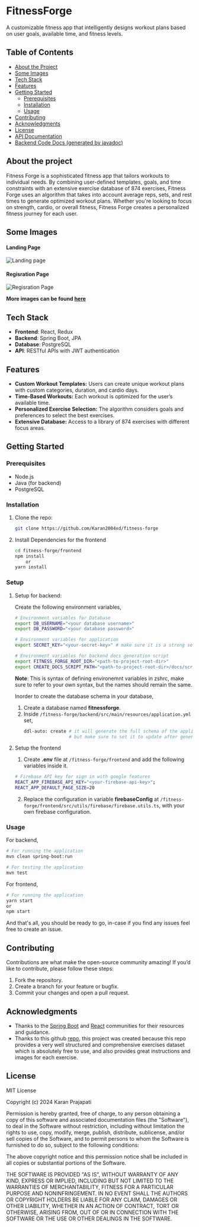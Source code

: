 # FitnessForge
A customizable fitness app that intelligently designs workout plans based on user goals, available time, and fitness levels.

## Table of Contents
- [About the Project](#about-the-project)
- [Some Images](#some-images)
- [Tech Stack](#tech-stack)
- [Features](#features)
- [Getting Started](#getting-started)
    - [Prerequisites](#prerequisites)
    - [Installation](#installation)
    - [Usage](#usage)
- [Contributing](#contributing)
- [Acknowledgments](#acknowledgments)
- [License](#license)
- [API Documentation](https://github.com/Karan2004xd/fitness-forge/tree/main/docs/api-docs.md)
- [Backend Code Docs (generated by javadoc)](https://karan2004xd.github.io/fitness-forge/)

## About the project

Fitness Forge is a sophisticated fitness app that tailors workouts to individual needs. By combining user-defined templates, goals, and time constraints with an extensive exercise database of 874 exercises, Fitness Forge uses an algorithm that takes into account average reps, sets, and rest times to generate optimized workout plans. Whether you're looking to focus on strength, cardio, or overall fitness, Fitness Forge creates a personalized fitness journey for each user.

## Some Images

#### Landing Page
![Landing page](./webpage-images/landing-page.png)

#### Regisration Page
![Regisration Page](./webpage-images/registration-page.png)

**More images can be found [here](https://github.com/Karan2004xd/fitness-forge/tree/main/webpage-images)**

## Tech Stack

- **Frontend**: React, Redux
- **Backend**: Spring Boot, JPA
- **Database**: PostgreSQL
- **API**: RESTful APIs with JWT authentication

## Features

- **Custom Workout Templates:** Users can create unique workout plans with custom categories, duration, and cardio days.
- **Time-Based Workouts:** Each workout is optimized for the user’s available time.
- **Personalized Exercise Selection:** The algorithm considers goals and preferences to select the best exercises.
- **Extensive Database:** Access to a library of 874 exercises with different focus areas.

## Getting Started

### Prerequisites

- Node.js
- Java (for backend)
- PostgreSQL

### Installation

1. Clone the repo:
    ```bash
    git clone https://github.com/Karan2004xd/fitness-forge
    ```
2. Install Dependencies for the frontend
    ```bash
    cd fitness-forge/frontend
    npm install
        or
    yarn install

### Setup

1. Setup for backend:

    Create the following environment variables,
    ```bash
    # Environment variables for Database 
    export DB_USERNAME="<your database username>"
    export DB_PASSWORD="<your database password>"

    # Environment variables for application
    export SECRET_KEY="<your-secret-key>" # make sure it is a strong secret key, since this secret key will be used in JWT token authentication.

    # Environment variables for backend docs generation script
    export FITNESS_FORGE_ROOT_DIR="<path-to-project-root-dir>"
    export CREATE_DOCS_SCRIPT_PATH="<path-to-project-root-dir>/docs/scripts/create_backend_docs.sh"
    ```

    **Note**: This is syntax of defining environemnt variables in zshrc, make sure to refer to your own syntax, but the names should remain the same.
    
    Inorder to create the database schema in your database,

    1. Create a database named **fitnessforge**.
    2. Inside `/fitness-forge/backend/src/main/resources/application.yml` set,
        ```bash
        ddl-auto: create # it will generate the full schema of the application when you run the application,
                         # but make sure to set it to update after generating the database
        ```

2. Setup the frontend

    1. Create **.env** file at `/fitness-forge/frontend` and add the following variables inside it.
    ```bash
    # Firebase API key for sign in with google features
    REACT_APP_FIREBASE_API_KEY="<your-firebase-api-key>";
    REACT_APP_DEFAULT_PAGE_SIZE=20
    ```

    2. Replace the configuration in variable **firebaseConfig** at `/fitness-forge/frontend/src/utils/firebase/firebase.utils.ts`, with your own firebase configuration.

### Usage

For backend,
```bash
# For running the application
mvn clean spring-boot:run

# For testing the application
mvn test
```
For frontend,
```bash
# For running the application
yarn start
or
npm start   
```
And that's all, you should be ready to go, in-case if you find any issues feel free to create an issue.

## Contributing

Contributions are what make the open-source community amazing! If you’d like to contribute, please follow these steps:

1. Fork the repository.
2. Create a branch for your feature or bugfix.
3. Commit your changes and open a pull request.

## Acknowledgments

- Thanks to the [Spring Boot](https://spring.io/projects/spring-boot) and [React](https://reactjs.org/) communities for their resources and guidance.
- Thanks to this github [repo](https://github.com/yuhonas/free-exercise-db), this project was created because this repo provides a very well structured and comprehensive exercises dataset which is absolutely free to use, and also provides great instructions and images for each exercise.

## License

MIT License

Copyright (c) 2024 Karan Prajapati

Permission is hereby granted, free of charge, to any person obtaining a copy
of this software and associated documentation files (the "Software"), to deal
in the Software without restriction, including without limitation the rights
to use, copy, modify, merge, publish, distribute, sublicense, and/or sell
copies of the Software, and to permit persons to whom the Software is
furnished to do so, subject to the following conditions:

The above copyright notice and this permission notice shall be included in all
copies or substantial portions of the Software.

THE SOFTWARE IS PROVIDED "AS IS", WITHOUT WARRANTY OF ANY KIND, EXPRESS OR
IMPLIED, INCLUDING BUT NOT LIMITED TO THE WARRANTIES OF MERCHANTABILITY,
FITNESS FOR A PARTICULAR PURPOSE AND NONINFRINGEMENT. IN NO EVENT SHALL THE
AUTHORS OR COPYRIGHT HOLDERS BE LIABLE FOR ANY CLAIM, DAMAGES OR OTHER
LIABILITY, WHETHER IN AN ACTION OF CONTRACT, TORT OR OTHERWISE, ARISING FROM,
OUT OF OR IN CONNECTION WITH THE SOFTWARE OR THE USE OR OTHER DEALINGS IN THE
SOFTWARE.
